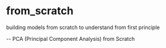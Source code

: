 # from_scratch
building models from scratch to understand from first principle

-- PCA (Principal Component Analysis) from Scratch
